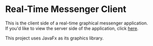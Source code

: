 # Real-Time Messenger Client

This is the client side of a real-time graphical messenger application.  
If you'd like to view the server side of the application, click [here](https://github.com/JacobSletten/MessengerServer).

This project uses JavaFx as its graphics library.

